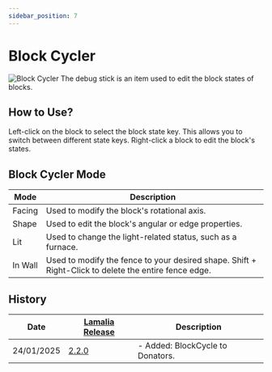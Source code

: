 ```yaml
---
sidebar_position: 7
---
```

# Block Cycler

![Block Cycler](\img\doc\features\block_cycler\BLOCK_CYCLER.png)
The debug stick is an item used to edit the block states of blocks.

## How to Use?

Left-click on the block to select the block state key. This allows you to switch between different state keys.
Right-click a block to edit the block's states.

## Block Cycler Mode

| Mode    | Description                                                                                      |
| ------- | ------------------------------------------------------------------------------------------------ |
| Facing  | Used to modify the block's rotational axis.                                                      |
| Shape   | Used to edit the block's angular or edge properties.                                             |
| Lit     | Used to change the light-related status, such as a furnace.                                      |
| In Wall | Used to modify the fence to your desired shape. Shift + Right-Click to delete the entire fence edge. |

## History

| Date | [Lamalia Release](/patchNotes) | Description |
|-------------|-----------|-------------|
| 24/01/2025 | [2.2.0](/patchNotes#patch-220) | - Added: BlockCycle to Donators. |